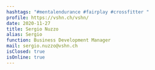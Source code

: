 ```yaml
---
hashtags: "#mentalendurance #fairplay #crossfitter "
profile: https://vshn.ch/vshn/
date: 2020-11-27
title: Sergio Nuzzo
alias: Sergio
function: Business Development Manager
mail: sergio.nuzzo@vshn.ch
isClosed: true
isOnline: true
---
```

